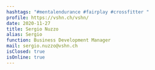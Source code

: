 ```yaml
---
hashtags: "#mentalendurance #fairplay #crossfitter "
profile: https://vshn.ch/vshn/
date: 2020-11-27
title: Sergio Nuzzo
alias: Sergio
function: Business Development Manager
mail: sergio.nuzzo@vshn.ch
isClosed: true
isOnline: true
---
```

